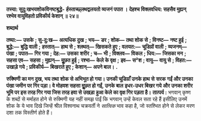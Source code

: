**तस्या: सुदु:खभयशोकविनष्टबुद्धे-** **र्हस्ताच्छ्लथद्वलयतो व्यजनं पपात ।** **देहश्च विक्लवधिय: सहसैव मुह्यन्** **रश्भेव वायुविहतो प्रविकीर्य केशान् ॥ २४॥** 

**शब्दार्थ** 

**तष्या:—** **उसके** **; सु-दु:ख—** **अत्यधिक दुख** **; भय—** **डर** **; शोक—** **तथा शोक से** **; विनष्ट—** **नष्ट हुई** **; बुद्धे:—** **बुद्धि वाली** **;** **हस्तात्—** **हाथ से** **; श्लथत्—** **खिसकते हुए** **; वलयत:—** **चूडिय़ों वाली** **; व्यजनम्—** **पंखा** **; पपात—** **गिर गया** **; देह:—** **उसका** **शरीर** **; च—** **भी** **; विक्लव—** **विकल** **; धिय:—** **जिसका मन** **; सहसा एव—** **सहसा** **; मुह्यन्—** **मूॢछत हुई** **; रश्भा—** **केले के वृक्ष** **;** **इव—** **स²श** **; वायु—** **वायु से** **; विहत:—** **उखाड़े गये** **; प्रविकीर्य—** **बिखराते हुए** **; केशान्—** **अपने बाल।** **.** 

**रुक्मिणी का मन दुख, भय तथा शोक से अभिभूत हो गया। उनकी चूडिय़ाँ उनके हाथ से** **सरक** **गईं और उनका पंखा जमीन पर गिर पड़ा। वे मोहवश सहसा मूॢछत हो गईं, उनके बाल** **इधर-उधर बिखर गये और उनका शरीर भूमि पर इस तरह गिर गया जिस तरह हवा से उखड़ा** **हुआ केले का वृक्ष गिर पड़ता है।** **तात्पर्य :** भगवान् कृष्ण के शब्दों से मर्माहत होने से रुक्मिणी यह नहीं समझ पाईं कि भगवान् उन्हें केवल सता रहे हैं इसीलिए उनमें शोक के ये भाव दिखे जिन्हें श्रील विश्वनाथ चक्रवर्ती ने *सात्विक*  भाव कहा है, जो स्तश्भित होने से लेकर मरण दशा तक विस्तीर्ण होते हैं।  